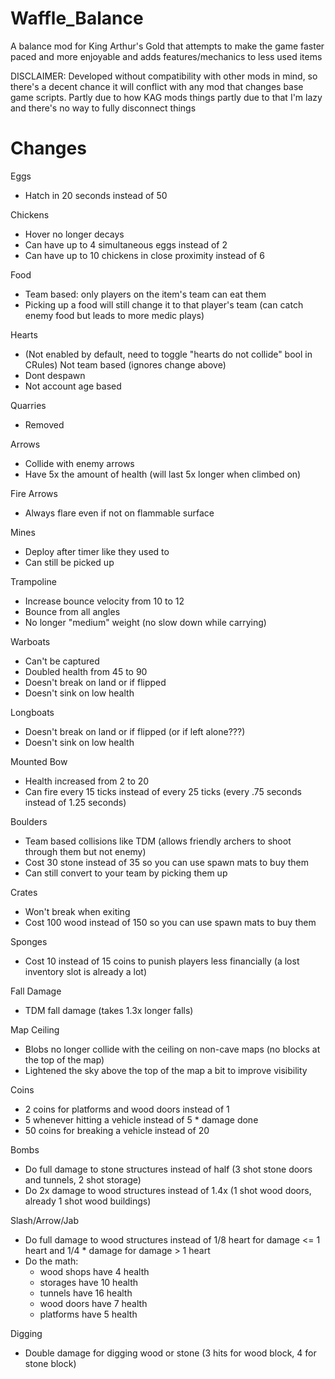 # Waffle_Balance
A balance mod for King Arthur's Gold that attempts to make the game faster paced and more enjoyable and adds features/mechanics to less used items

DISCLAIMER: Developed without compatibility with other mods in mind, so there's a decent chance it will conflict with any mod that changes base game scripts. Partly due to how KAG mods things partly due to that I'm lazy and there's no way to fully disconnect things

# Changes

Eggs
- Hatch in 20 seconds instead of 50

Chickens
- Hover no longer decays
- Can have up to 4 simultaneous eggs instead of 2
- Can have up to 10 chickens in close proximity instead of 6

Food
- Team based: only players on the item's team can eat them
- Picking up a food will still change it to that player's team (can catch enemy food but leads to more medic plays)

Hearts
- (Not enabled by default, need to toggle "hearts do not collide" bool in CRules) Not team based (ignores change above)
- Dont despawn
- Not account age based

Quarries
- Removed

Arrows
- Collide with enemy arrows
- Have 5x the amount of health (will last 5x longer when climbed on)

Fire Arrows
- Always flare even if not on flammable surface

Mines
- Deploy after timer like they used to 
- Can still be picked up

Trampoline
- Increase bounce velocity from 10 to 12
- Bounce from all angles
- No longer "medium" weight (no slow down while carrying)

Warboats
- Can't be captured
- Doubled health from 45 to 90
- Doesn't break on land or if flipped
- Doesn't sink on low health

Longboats
- Doesn't break on land or if flipped (or if left alone???)
- Doesn't sink on low health

Mounted Bow
- Health increased from 2 to 20
- Can fire every 15 ticks instead of every 25 ticks (every .75 seconds instead of 1.25 seconds)

Boulders
- Team based collisions like TDM (allows friendly archers to shoot through them but not enemy)
- Cost 30 stone instead of 35 so you can use spawn mats to buy them
- Can still convert to your team by picking them up

Crates
- Won't break when exiting
- Cost 100 wood instead of 150 so you can use spawn mats to buy them

Sponges
- Cost 10 instead of 15 coins to punish players less financially (a lost inventory slot is already a lot)

Fall Damage
- TDM fall damage (takes 1.3x longer falls)

Map Ceiling
- Blobs no longer collide with the ceiling on non-cave maps (no blocks at the top of the map)
- Lightened the sky above the top of the map a bit to improve visibility

Coins
- 2 coins for platforms and wood doors instead of 1
- 5 whenever hitting a vehicle instead of 5 * damage done
- 50 coins for breaking a vehicle instead of 20

Bombs
- Do full damage to stone structures instead of half (3 shot stone doors and tunnels, 2 shot storage)
- Do 2x damage to wood structures instead of 1.4x (1 shot wood doors, already 1 shot wood buildings)

Slash/Arrow/Jab
- Do full damage to wood structures instead of 1/8 heart for damage <= 1 heart and 1/4 * damage for damage > 1 heart
- Do the math:
	- wood shops have 4 health
	- storages have 10 health
	- tunnels have 16 health
	- wood doors have 7 health
	- platforms have 5 health

Digging
- Double damage for digging wood or stone (3 hits for wood block, 4 for stone block)
